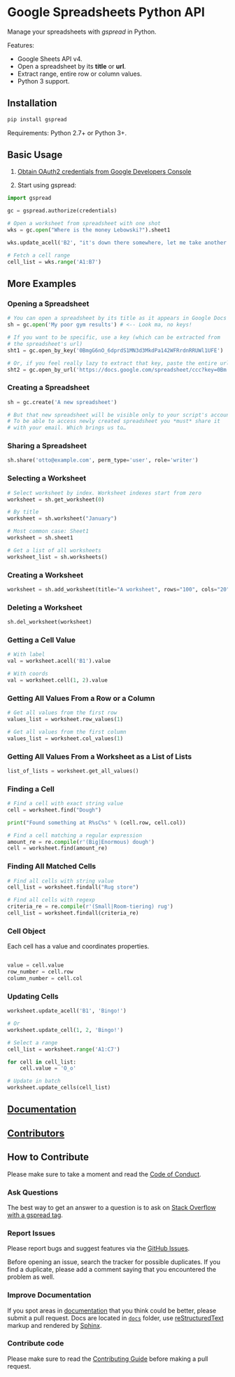 # Google Spreadsheets Python API

Manage your spreadsheets with _gspread_ in Python.

Features:

* Google Sheets API v4.
* Open a spreadsheet by its **title** or **url**.
* Extract range, entire row or column values.
* Python 3 support.

## Installation

```sh
pip install gspread
```

Requirements: Python 2.7+ or Python 3+.


## Basic Usage

1. [Obtain OAuth2 credentials from Google Developers Console](http://gspread.readthedocs.org/en/latest/oauth2.html)

2. Start using gspread:

```python
import gspread

gc = gspread.authorize(credentials)

# Open a worksheet from spreadsheet with one shot
wks = gc.open("Where is the money Lebowski?").sheet1

wks.update_acell('B2', "it's down there somewhere, let me take another look.")

# Fetch a cell range
cell_list = wks.range('A1:B7')
```

## More Examples

### Opening a Spreadsheet

```python
# You can open a spreadsheet by its title as it appears in Google Docs
sh = gc.open('My poor gym results') # <-- Look ma, no keys!

# If you want to be specific, use a key (which can be extracted from
# the spreadsheet's url)
sht1 = gc.open_by_key('0BmgG6nO_6dprdS1MN3d3MkdPa142WFRrdnRRUWl1UFE')

# Or, if you feel really lazy to extract that key, paste the entire url
sht2 = gc.open_by_url('https://docs.google.com/spreadsheet/ccc?key=0Bm...FE&hl')
```

### Creating a Spreadsheet

```python
sh = gc.create('A new spreadsheet')

# But that new spreadsheet will be visible only to your script's account.
# To be able to access newly created spreadsheet you *must* share it
# with your email. Which brings us to…
```

### Sharing a Spreadsheet

```python
sh.share('otto@example.com', perm_type='user', role='writer')
```

### Selecting a Worksheet

```python
# Select worksheet by index. Worksheet indexes start from zero
worksheet = sh.get_worksheet(0)

# By title
worksheet = sh.worksheet("January")

# Most common case: Sheet1
worksheet = sh.sheet1

# Get a list of all worksheets
worksheet_list = sh.worksheets()
```

### Creating a Worksheet

```python
worksheet = sh.add_worksheet(title="A worksheet", rows="100", cols="20")
```

### Deleting a Worksheet

```python
sh.del_worksheet(worksheet)
```

### Getting a Cell Value

```python
# With label
val = worksheet.acell('B1').value

# With coords
val = worksheet.cell(1, 2).value
```

### Getting All Values From a Row or a Column

```python
# Get all values from the first row
values_list = worksheet.row_values(1)

# Get all values from the first column
values_list = worksheet.col_values(1)
```

### Getting All Values From a Worksheet as a List of Lists

```python
list_of_lists = worksheet.get_all_values()
```

### Finding a Cell

```python
# Find a cell with exact string value
cell = worksheet.find("Dough")

print("Found something at R%sC%s" % (cell.row, cell.col))

# Find a cell matching a regular expression
amount_re = re.compile(r'(Big|Enormous) dough')
cell = worksheet.find(amount_re)
```

### Finding All Matched Cells

```python
# Find all cells with string value
cell_list = worksheet.findall("Rug store")

# Find all cells with regexp
criteria_re = re.compile(r'(Small|Room-tiering) rug')
cell_list = worksheet.findall(criteria_re)
```

### Cell Object

Each cell has a value and coordinates properties.

```python

value = cell.value
row_number = cell.row
column_number = cell.col
```

### Updating Cells

```python
worksheet.update_acell('B1', 'Bingo!')

# Or
worksheet.update_cell(1, 2, 'Bingo!')

# Select a range
cell_list = worksheet.range('A1:C7')

for cell in cell_list:
    cell.value = 'O_o'

# Update in batch
worksheet.update_cells(cell_list)
```

## [Documentation](http://gspread.readthedocs.org/)

## [Contributors](https://github.com/burnash/gspread/graphs/contributors)

## How to Contribute

Please make sure to take a moment and read the [Code of Conduct](https://github.com/burnash/gspread/blob/master/.github/CODE_OF_CONDUCT.md).

### Ask Questions

The best way to get an answer to a question is to ask on [Stack Overflow with a gspread tag](http://stackoverflow.com/questions/tagged/gspread?sort=votes&pageSize=50).

### Report Issues

Please report bugs and suggest features via the [GitHub Issues](https://github.com/burnash/gspread/issues).

Before opening an issue, search the tracker for possible duplicates. If you find a duplicate, please add a comment saying that you encountered the problem as well.

### Improve Documentation

If you spot areas in [documentation](https://gspread.readthedocs.io/) that you think could be better, please submit a pull request. Docs are located in [`docs`](https://github.com/burnash/gspread/tree/master/docs) folder, use [reStructuredText](http://www.sphinx-doc.org/en/master/usage/restructuredtext/index.html#rst-index) markup and rendered by [Sphinx](http://www.sphinx-doc.org/).

### Contribute code

Please make sure to read the [Contributing Guide](https://github.com/burnash/gspread/blob/master/.github/CONTRIBUTING.md) before making a pull request.
